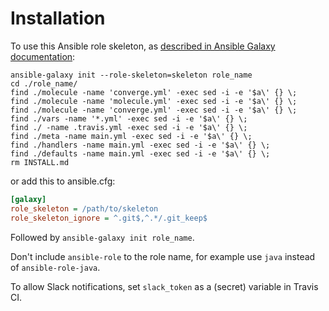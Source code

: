 Installation
=========

To use this Ansible role skeleton, as [described in Ansible Galaxy documentation](https://docs.ansible.com/ansible/latest/reference_appendices/galaxy.html#using-a-custom-role-skeleton):

```shell
ansible-galaxy init --role-skeleton=skeleton role_name
cd ./role_name/
find ./molecule -name 'converge.yml' -exec sed -i -e '$a\' {} \;
find ./molecule -name 'molecule.yml' -exec sed -i -e '$a\' {} \;
find ./molecule -name 'converge.yml' -exec sed -i -e '$a\' {} \;
find ./vars -name '*.yml' -exec sed -i -e '$a\' {} \;
find ./ -name .travis.yml -exec sed -i -e '$a\' {} \;
find ./meta -name main.yml -exec sed -i -e '$a\' {} \;
find ./handlers -name main.yml -exec sed -i -e '$a\' {} \;
find ./defaults -name main.yml -exec sed -i -e '$a\' {} \;
rm INSTALL.md
```

or add this to ansible.cfg:

```ini
[galaxy]
role_skeleton = /path/to/skeleton
role_skeleton_ignore = ^.git$,^.*/.git_keep$
```

Followed by `ansible-galaxy init role_name`.

Don't include `ansible-role` to the role name, for example use `java` instead of `ansible-role-java`.

To allow Slack notifications, set `slack_token` as a (secret) variable in Travis CI.
